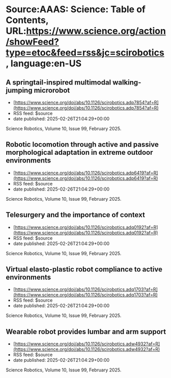 # Source:AAAS: Science: Table of Contents, URL:https://www.science.org/action/showFeed?type=etoc&feed=rss&jc=scirobotics, language:en-US

## A springtail-inspired multimodal walking-jumping microrobot
 - [https://www.science.org/doi/abs/10.1126/scirobotics.adp7854?af=R](https://www.science.org/doi/abs/10.1126/scirobotics.adp7854?af=R)
 - RSS feed: $source
 - date published: 2025-02-26T21:04:29+00:00

Science Robotics, Volume 10, Issue 99, February 2025. <br/>

## Robotic locomotion through active and passive morphological adaptation in extreme outdoor environments
 - [https://www.science.org/doi/abs/10.1126/scirobotics.adp6419?af=R](https://www.science.org/doi/abs/10.1126/scirobotics.adp6419?af=R)
 - RSS feed: $source
 - date published: 2025-02-26T21:04:29+00:00

Science Robotics, Volume 10, Issue 99, February 2025. <br/>

## Telesurgery and the importance of context
 - [https://www.science.org/doi/abs/10.1126/scirobotics.adq0192?af=R](https://www.science.org/doi/abs/10.1126/scirobotics.adq0192?af=R)
 - RSS feed: $source
 - date published: 2025-02-26T21:04:29+00:00

Science Robotics, Volume 10, Issue 99, February 2025. <br/>

## Virtual elasto-plastic robot compliance to active environments
 - [https://www.science.org/doi/abs/10.1126/scirobotics.adq1703?af=R](https://www.science.org/doi/abs/10.1126/scirobotics.adq1703?af=R)
 - RSS feed: $source
 - date published: 2025-02-26T21:04:29+00:00

Science Robotics, Volume 10, Issue 99, February 2025. <br/>

## Wearable robot provides lumbar and arm support
 - [https://www.science.org/doi/abs/10.1126/scirobotics.adw4932?af=R](https://www.science.org/doi/abs/10.1126/scirobotics.adw4932?af=R)
 - RSS feed: $source
 - date published: 2025-02-26T21:04:29+00:00

Science Robotics, Volume 10, Issue 99, February 2025. <br/>

